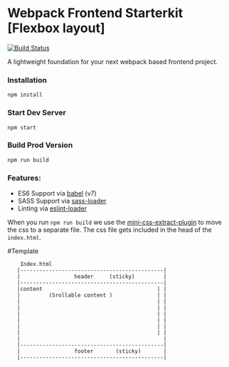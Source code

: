 # Webpack Frontend Starterkit [Flexbox layout]

[![Build Status](https://travis-ci.org/darknessnerd/css_flexbox_examples.svg?branch=feature/template_1)](https://travis-ci.org/darknessnerd/css_flexbox_examples)

A lightweight foundation for your next webpack based frontend project.


### Installation

```
npm install
```

### Start Dev Server

```
npm start
```

### Build Prod Version

```
npm run build
```

### Features:

* ES6 Support via [babel](https://babeljs.io/) (v7)
* SASS Support via [sass-loader](https://github.com/jtangelder/sass-loader)
* Linting via [eslint-loader](https://github.com/MoOx/eslint-loader)

When you run `npm run build` we use the [mini-css-extract-plugin](https://github.com/webpack-contrib/mini-css-extract-plugin) to move the css to a separate file. The css file gets included in the head of the `index.html`.


#Template 

                                                                                     
        Index.html                                                         
       |---------------------------------------------|                                      
       |                 header     (sticky)         |                                      
       |---------------------------------------------|                                      
       |content                                    | |                                      
       |         (Srollable content )              | |                                      
       |                                           | |                                      
       |                                           | |                                      
       |                                           | |                                      
       |                                           | |                                      
       |                                           | |                                      
       |                                           | |                                     
       |                                             |                                      
       |---------------------------------------------|                                      
       |                 footer       (sticky)       |                                     
       |---------------------------------------------|                                      
                                                       
